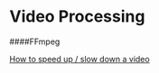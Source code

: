 Video Processing
=================

####FFmpeg

[How to speed up / slow down a video](https://trac.ffmpeg.org/wiki/How%20to%20speed%20up%20/%20slow%20down%20a%20video)
